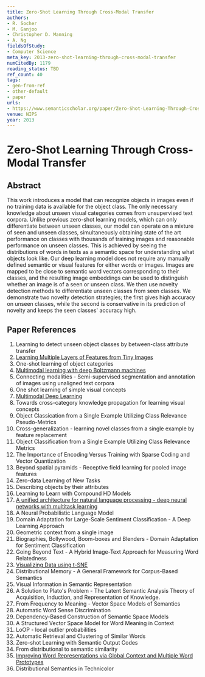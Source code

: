 ```yaml
---
title: Zero-Shot Learning Through Cross-Modal Transfer
authors:
- R. Socher
- M. Ganjoo
- Christopher D. Manning
- A. Ng
fieldsOfStudy:
- Computer Science
meta_key: 2013-zero-shot-learning-through-cross-modal-transfer
numCitedBy: 1179
reading_status: TBD
ref_count: 40
tags:
- gen-from-ref
- other-default
- paper
urls:
- https://www.semanticscholar.org/paper/Zero-Shot-Learning-Through-Cross-Modal-Transfer-Socher-Ganjoo/755e9f43ce398ae8737366720c5f82685b0c253e?sort=total-citations
venue: NIPS
year: 2013
---
```


# Zero-Shot Learning Through Cross-Modal Transfer

## Abstract

This work introduces a model that can recognize objects in images even if no training data is available for the object class. The only necessary knowledge about unseen visual categories comes from unsupervised text corpora. Unlike previous zero-shot learning models, which can only differentiate between unseen classes, our model can operate on a mixture of seen and unseen classes, simultaneously obtaining state of the art performance on classes with thousands of training images and reasonable performance on unseen classes. This is achieved by seeing the distributions of words in texts as a semantic space for understanding what objects look like. Our deep learning model does not require any manually defined semantic or visual features for either words or images. Images are mapped to be close to semantic word vectors corresponding to their classes, and the resulting image embeddings can be used to distinguish whether an image is of a seen or unseen class. We then use novelty detection methods to differentiate unseen classes from seen classes. We demonstrate two novelty detection strategies; the first gives high accuracy on unseen classes, while the second is conservative in its prediction of novelty and keeps the seen classes' accuracy high.

## Paper References

1. Learning to detect unseen object classes by between-class attribute transfer
2. [Learning Multiple Layers of Features from Tiny Images](2009-learning-multiple-layers-of-features-from-tiny-images)
3. One-shot learning of object categories
4. [Multimodal learning with deep Boltzmann machines](2012-multimodal-learning-with-deep-boltzmann-machines)
5. Connecting modalities - Semi-supervised segmentation and annotation of images using unaligned text corpora
6. One shot learning of simple visual concepts
7. [Multimodal Deep Learning](2011-multimodal-deep-learning)
8. Towards cross-category knowledge propagation for learning visual concepts
9. Object Classication from a Single Example Utilizing Class Relevance Pseudo-Metrics
10. Cross-generalization - learning novel classes from a single example by feature replacement
11. Object Classification from a Single Example Utilizing Class Relevance Metrics
12. The Importance of Encoding Versus Training with Sparse Coding and Vector Quantization
13. Beyond spatial pyramids - Receptive field learning for pooled image features
14. Zero-data Learning of New Tasks
15. Describing objects by their attributes
16. Learning to Learn with Compound HD Models
17. [A unified architecture for natural language processing - deep neural networks with multitask learning](2008-a-unified-architecture-for-natural-language-processing-deep-neural-networks-with-multitask-learning)
18. A Neural Probabilistic Language Model
19. Domain Adaptation for Large-Scale Sentiment Classification - A Deep Learning Approach
20. Geometric context from a single image
21. Biographies, Bollywood, Boom-boxes and Blenders - Domain Adaptation for Sentiment Classification
22. Going Beyond Text - A Hybrid Image-Text Approach for Measuring Word Relatedness
23. [Visualizing Data using t-SNE](2008-visualizing-data-using-t-sne)
24. Distributional Memory - A General Framework for Corpus-Based Semantics
25. Visual Information in Semantic Representation
26. A Solution to Plato's Problem - The Latent Semantic Analysis Theory of Acquisition, Induction, and Representation of Knowledge.
27. From Frequency to Meaning - Vector Space Models of Semantics
28. Automatic Word Sense Discrimination
29. Dependency-Based Construction of Semantic Space Models
30. A Structured Vector Space Model for Word Meaning in Context
31. LoOP - local outlier probabilities
32. Automatic Retrieval and Clustering of Similar Words
33. Zero-shot Learning with Semantic Output Codes
34. From distributional to semantic similarity
35. [Improving Word Representations via Global Context and Multiple Word Prototypes](2012-improving-word-representations-via-global-context-and-multiple-word-prototypes)
36. Distributional Semantics in Technicolor
